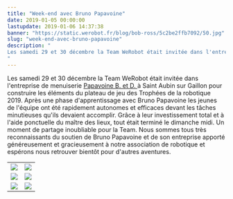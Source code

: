 ```yaml
---
title: "Week-end avec Bruno Papavoine"
date: 2019-01-05 00:00:00
lastupdate: 2019-01-06 14:37:38
banner: "https://static.werobot.fr/blog/bob-ross/5c2be2ffb7092/50.jpg"
slug: "week-end-avec-bruno-papavoine"
description: " 
Les samedi 29 et 30 décembre la Team WeRobot était invitée dans l'entreprise de menuiserie \"Papavoine B. et D.\" à Saint Aubin sur Gaillon
"
---
```

Les samedi 29 et 30 décembre la Team WeRobot était invitée dans l'entreprise de menuiserie <a href="https://www.papavoine-menuiserie.com/"> Papavoine B. et D. </a> à Saint Aubin sur Gaillon pour construire les éléments du plateau de jeu des Trophées de la robotique 2019. Après une phase d'apprentissage avec Bruno Papavoine les jeunes de l'équipe ont été rapidement autonomes et efficaces devant les tâches minutieuses qu'ils devaient accomplir. Grâce à leur investissement total et à l'aide ponctuelle du maître des lieux, tout était terminé le dimanche midi. Un moment de partage inoubliable pour la Team.
Nous sommes tous très reconnaissants du soutien de Bruno Papavoine et de son entreprise apporté généreusement et gracieusement à notre association de robotique et espérons nous retrouver bientôt pour d'autres aventures.
<div align="center">
<table>
<tr>
<td><img src="https://static.werobot.fr/blog/bob-ross/5c2be06991e49/50.jpg"></td>
<td><img src="https://static.werobot.fr/blog/bob-ross/5c2be08c662dc/50.jpg"></td>
</tr>
<tr>
<td><img src="https://static.werobot.fr/blog/bob-ross/5c2be05f53497/50.jpg"></td>
<td><img src="https://static.werobot.fr/blog/bob-ross/5c2be073620d0/50.jpg"></td>
</tr>
<tr>
<td><img src="https://static.werobot.fr/blog/bob-ross/5c2be2ffb7092/50.jpg"></td>
<td><img src="https://static.werobot.fr/blog/bob-ross/5c2be080470f8/50.jpg"></td>
</tr>
</table>
</div>
    